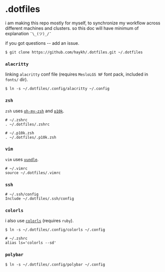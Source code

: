 # .dotfiles

i am making this repo mostly for myself, to synchronize my workflow across different machines and clusters. so this doc will have minimum of explanation `¯\_(ツ)_/¯`

if you got questions -- add an issue. 

```shell
$ git clone https://github.com/haykh/.dotfiles.git ~/.dotfiles
```
### `alacritty`
linking `alacritty` conf file (requires `MesloLGS NF` font pack, included in `fonts/` dir).
```shell
$ ln -s ~/.dotfiles/.config/alacritty ~/.config
```

### `zsh`
`zsh` uses [`oh-my-zsh`](https://ohmyz.sh/) and [`p10k`](https://github.com/romkatv/powerlevel10k#oh-my-zsh).
```shell
# ~/.zshrc
. ~/.dotfiles/.zshrc

# ~/.p10k.zsh
. ~/.dotfiles/.p10k.zsh
```

### `vim`
`vim` uses [`vundle`](https://github.com/VundleVim/Vundle.vim#quick-start).
```shell
# ~/.vimrc
source ~/.dotfiles/.vimrc
```

### `ssh`
```shell
# ~/.ssh/config
Include ~/.dotfiles/.ssh/config
```

### `colorls`
i also use [`colorls`](https://github.com/athityakumar/colorls#installation) (requires `ruby`).
```shell
$ ln -s ~/.dotfiles/.config/colorls ~/.config

# ~/.zshrc
alias ls='colorls --sd'
```

### `polybar`
```shell
$ ln -s ~/.dotfiles/.config/polybar ~/.config
```
